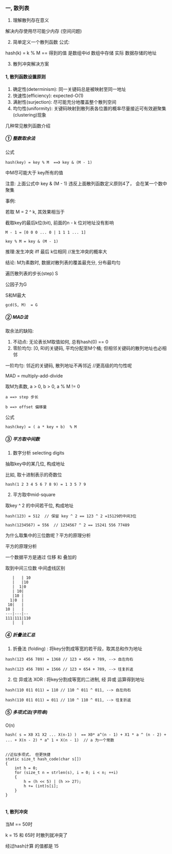 ﻿### 一, 散列表

1. 理解散列存在意义

解决内存使用尽可能少内存 (空间问题)

2. 简单定义一个散列函数 公式:

hash(k) = k % M  == 得到的值 是数组中id 数组中存储 实际 数据存储的地址

3. 散列冲突解决方案

#### 1, 散列函数设置原则

1. 确定性(determinism): 同一关键码总是被映射至同一地址
2. 快速性(efficiency): 	expected-O(1)
3. 满射性(surjection):	尽可能充分地覆盖整个散列空间
4. 均匀性(uniformity):	关键码映射到散列表各位置的概率尽量接近可有效避聚集(clustering)现象

几种常见散列函数介绍

##### ① 整数取余法

公式

```
hash(key) = key % M  ==》 key & (M - 1)
```

中M尽可能大于 key所有的值

注意: 上面公式中 key & (M - 1)   违反上面散列函数定义原则4了， 会在某一个数中聚集

事例:

若取 M = 2 ^ k, 其效果相当于

截取key的最后k位(bit), 前面的n - k 位对地址没有影响

```
M - 1 = [0 0 0 ... 0 | 1 1 1 ... 1]

key % M = key & (M - 1)
```

推理:发生冲突 iff 最后 k位相同 //发生冲突的概率大


结论: M为素数时, 数据对散列表的覆盖最充分, 分布最均匀



遍历散列表的步长(step) S 

公因子为G  

S和M最大

```
gcd(S, M)  = G 
```


##### ② MAD法

取余法的缺陷:

1. 不动点: 		无论表长M取值如何, 总有hash(0) == 0
2. 零阶均匀: 	[0, R)的关键码, 平均分配至M个桶; 但相邻关键码的散列地址也必相邻

一阶均匀: 邻近的关键码, 散列地址不再邻近       //更高级的均匀性呢

MAD = multiply-add-divide

取M为素数, a > 0, b > 0, a % M != 0

```
a ==> step 步长 

b ==> offset 偏移量  
```

公式 

```
hash(key) = ( a * key + b)  % M
```

##### ③ 平方取中间数

1. 数字分析 selecting digits

抽取key中的某几位, 构成地址

比如, 取十进制表示的奇数位

```
hash(1 2 3 4 5 6 7 8 9) = 1 3 5 7 9
```

2. 平方取中mid-square

取key ^ 2 的中间若干位, 构成地址

```
hash(123) = 512  // 保留 key ^ 2 == 123 ^ 2 =15129的中间3位

hash(1234567) = 556  // 1234567 ^ 2 == 15241 556 77489
```

为什么取集中的三位数呢？平方的原理分析

平方的原理分析

一个数据平方是通过 位移 和 叠加的

取到中间三位数  中间虚线区别

```
   |   | 10
   |   |10
   |  1|0 
   | 10|
   |10 |
  1|0  |
 10|   |
10 |   |
---|---|--
111|111|110
   |   |
```


##### ④ 折叠法汇总

1. 折叠法 (folding) : 将key分割成等宽的若干段，取其总和作为地址

```
hash(123 456 789) = 1368 // 123 + 456 + 789, --> 自左向右

hash(123 456 789) = 1566 // 123 + 654 + 789, --> 往复折返 
```

2. 位 异或法 XOR : 将key分割成等宽的二进制, 经 异或 运算得到地址

```
hash(110 011 011) = 110 // 110 ^ 011 ^ 011, --> 自左向右

hash(110 011 011) = 011 // 110 ^ 110 ^ 011, --> 往复折返
```

##### ⑤ 多项式法(字符串)

O(n)

```
hash( s = X0 X1 X2 ... X(n-1) )  == X0* a^(n - 1) + X1 * a ^ (n - 2) + ... + X(n - 2) * a^ 1 + X(n - 1)  // a 为一个常数
```

![]()


```
//近似多项式， 但更快捷
static size_t hash_code(char s[])
{
	int h = 0;
	for (size_t n = strlen(s), i = 0; i < n; ++i)
	{
		h = (h << 5) | (h >> 27);
		h += (int)s[i];
	}
}
```

![]()

#### 1, 散列冲突

当M == 50时

k = 15 和 65时 时散列就冲突了


经过hash计算 的值都是 15


